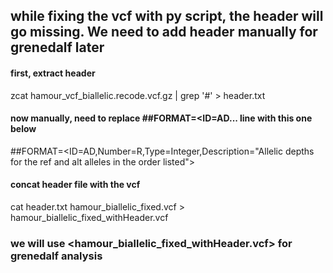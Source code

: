 ## while fixing the vcf with py script, the header will go missing. We need to add header manually for grenedalf later

#### first, extract header
 zcat hamour_vcf_biallelic.recode.vcf.gz | grep '#' > header.txt

#### now manually, need to replace ##FORMAT=<ID=AD... line with this one below
##FORMAT=<ID=AD,Number=R,Type=Integer,Description="Allelic depths for the ref and alt alleles in the order listed">

#### concat header file with the vcf
 cat header.txt hamour_biallelic_fixed.vcf > hamour_biallelic_fixed_withHeader.vcf


### we will use <hamour_biallelic_fixed_withHeader.vcf> for grenedalf analysis
